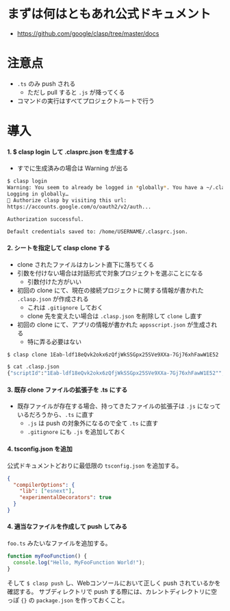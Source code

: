 # まずは何はともあれ公式ドキュメント
- https://github.com/google/clasp/tree/master/docs

# 注意点
- `.ts` のみ push される
  - ただし pull すると `.js` が降ってくる
- コマンドの実行はすべてプロジェクトルートで行う

# 導入

#### 1. $ clasp login して .clasprc.json を生成する
- すでに生成済みの場合は Warning が出る

```bash
$ clasp login
Warning: You seem to already be logged in *globally*. You have a ~/.clasprc.json
Logging in globally…
🔑 Authorize clasp by visiting this url:
https://accounts.google.com/o/oauth2/v2/auth...

Authorization successful.

Default credentials saved to: /home/USERNAME/.clasprc.json.
```

#### 2. シートを指定して clasp clone する
- clone されたファイルはカレント直下に落ちてくる
- 引数を付けない場合は対話形式で対象プロジェクトを選ぶことになる
  - 引数付けた方がいい
- 初回の clone にて、現在の接続プロジェクトに関する情報が書かれた `.clasp.json` が作成される
  - これは `.gitignore` しておく
  - clone 先を変えたい場合は `.clasp.json` を削除して `clone` し直す
- 初回の clone にて、アプリの情報が書かれた `appsscript.json` が生成される
  - 特に弄る必要はない

```bash
$ clasp clone 1Eab-ldf18eQvk2okx6zQfjWkSSGpx25SVe9XXa-7Gj76xhFawW1E52
```

```bash
$ cat .clasp.json
{"scriptId":"1Eab-ldf18eQvk2okx6zQfjWkSSGpx25SVe9XXa-7Gj76xhFawW1E52"","rootDir":"/home/USERNAME/repo"}
```

#### 3. 既存 clone ファイルの拡張子を .ts にする
- 既存ファイルが存在する場合、持ってきたファイルの拡張子は `.js` になっているだろうから、`.ts` に直す
  - `.js` は push の対象外になるので全て `.ts` に直す
  - `.gitignore` にも `.js` を追加しておく

#### 4. tsconfig.json を追加
公式ドキュメントどおりに最低限の `tsconfig.json` を追加する。

```json
{
  "compilerOptions": {
    "lib": ["esnext"],
    "experimentalDecorators": true
  }
}
```

#### 4. 適当なファイルを作成して push してみる
`foo.ts` みたいなファイルを追加する。

```typescript
function myFooFunction() {
  console.log("Hello, MyFooFunction World!");
}
```

そして `$ clasp push` し、Webコンソールにおいて正しく push されているかを確認する。
サブディレクトリで push する際には、カレントディレクトリに空っぽ `{}` の `package.json` を作っておくこと。

